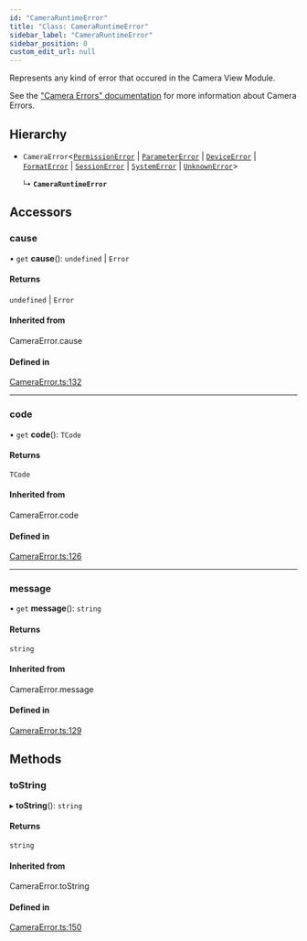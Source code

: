 ```yaml
---
id: "CameraRuntimeError"
title: "Class: CameraRuntimeError"
sidebar_label: "CameraRuntimeError"
sidebar_position: 0
custom_edit_url: null
---
```


Represents any kind of error that occured in the Camera View Module.

See the ["Camera Errors" documentation](https://react-native-vision-camera.com/docs/guides/errors) for more information about Camera Errors.

## Hierarchy

- `CameraError`<[`PermissionError`](../#permissionerror) \| [`ParameterError`](../#parametererror) \| [`DeviceError`](../#deviceerror) \| [`FormatError`](../#formaterror) \| [`SessionError`](../#sessionerror) \| [`SystemError`](../#systemerror) \| [`UnknownError`](../#unknownerror)\>

  ↳ **`CameraRuntimeError`**

## Accessors

### cause

• `get` **cause**(): `undefined` \| `Error`

#### Returns

`undefined` \| `Error`

#### Inherited from

CameraError.cause

#### Defined in

[CameraError.ts:132](https://github.com/mrousavy/react-native-vision-camera/blob/251f9dec/package/src/CameraError.ts#L132)

___

### code

• `get` **code**(): `TCode`

#### Returns

`TCode`

#### Inherited from

CameraError.code

#### Defined in

[CameraError.ts:126](https://github.com/mrousavy/react-native-vision-camera/blob/251f9dec/package/src/CameraError.ts#L126)

___

### message

• `get` **message**(): `string`

#### Returns

`string`

#### Inherited from

CameraError.message

#### Defined in

[CameraError.ts:129](https://github.com/mrousavy/react-native-vision-camera/blob/251f9dec/package/src/CameraError.ts#L129)

## Methods

### toString

▸ **toString**(): `string`

#### Returns

`string`

#### Inherited from

CameraError.toString

#### Defined in

[CameraError.ts:150](https://github.com/mrousavy/react-native-vision-camera/blob/251f9dec/package/src/CameraError.ts#L150)
